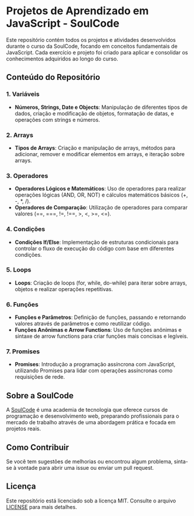 # Projetos de Aprendizado em JavaScript - SoulCode

Este repositório contém todos os projetos e atividades desenvolvidos durante o curso da SoulCode, focando em conceitos fundamentais de JavaScript. Cada exercício e projeto foi criado para aplicar e consolidar os conhecimentos adquiridos ao longo do curso.

## Conteúdo do Repositório

### 1. Variáveis

- **Números, Strings, Date e Objects**: Manipulação de diferentes tipos de dados, criação e modificação de objetos, formatação de datas, e operações com strings e números.

### 2. Arrays

- **Tipos de Arrays**: Criação e manipulação de arrays, métodos para adicionar, remover e modificar elementos em arrays, e iteração sobre arrays.

### 3. Operadores

- **Operadores Lógicos e Matemáticos**: Uso de operadores para realizar operações lógicas (AND, OR, NOT) e cálculos matemáticos básicos (+, -, *, /).
- **Operadores de Comparação**: Utilização de operadores para comparar valores (==, ===, !=, !==, >, <, >=, <=).

### 4. Condições

- **Condições If/Else**: Implementação de estruturas condicionais para controlar o fluxo de execução do código com base em diferentes condições.

### 5. Loops

- **Loops**: Criação de loops (for, while, do-while) para iterar sobre arrays, objetos e realizar operações repetitivas.

### 6. Funções

- **Funções e Parâmetros**: Definição de funções, passando e retornando valores através de parâmetros e como reutilizar código.
- **Funções Anônimas e Arrow Functions**: Uso de funções anônimas e sintaxe de arrow functions para criar funções mais concisas e legíveis.

### 7. Promises

- **Promises**: Introdução a programação assíncrona com JavaScript, utilizando Promises para lidar com operações assíncronas como requisições de rede.


## Sobre a SoulCode

A [SoulCode](https://soulcodeacademy.org/) é uma academia de tecnologia que oferece cursos de programação e desenvolvimento web, preparando profissionais para o mercado de trabalho através de uma abordagem prática e focada em projetos reais.

## Como Contribuir

Se você tem sugestões de melhorias ou encontrou algum problema, sinta-se à vontade para abrir uma issue ou enviar um pull request.

## Licença

Este repositório está licenciado sob a licença MIT. Consulte o arquivo [LICENSE](LICENSE) para mais detalhes.
